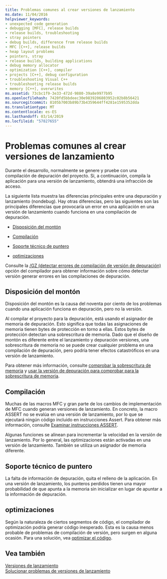 ```yaml
---
title: Problemas comunes al crear versiones de lanzamiento
ms.date: 11/04/2016
helpviewer_keywords:
- unexpected code generation
- debugging [MFC], release builds
- release builds, troubleshooting
- stray pointers
- debug builds, difference from release builds
- MFC [C++], release builds
- heap layout problems
- pointers, stray
- release builds, building applications
- debug memory allocator
- optimization [C++], compiler
- projects [C++], debug configuration
- troubleshooting Visual C++
- troubleshooting release builds
- memory [C++], overwrites
ms.assetid: 73cbc1f9-3e33-472d-9880-39a8e9977b95
ms.openlocfilehash: 7420fd5bbdeec30e9839206803952c02b8b56421
ms.sourcegitcommit: 8105b7003b89b73b4359644ff4281e1595352dda
ms.translationtype: MT
ms.contentlocale: es-ES
ms.lasthandoff: 03/14/2019
ms.locfileid: "57827655"
---
```

# <a name="common-problems-when-creating-a-release-build"></a>Problemas comunes al crear versiones de lanzamiento

Durante el desarrollo, normalmente se genere y pruebe con una compilación de depuración del proyecto. Si, a continuación, compila la aplicación para una versión de lanzamiento, obtendrá una infracción de acceso.

La siguiente lista muestra las diferencias principales entre una depuración y lanzamiento (nondebug). Hay otras diferencias, pero las siguientes son las principales diferencias que provocaría un error en una aplicación en una versión de lanzamiento cuando funciona en una compilación de depuración.

- [Disposición del montón](#_core_heap_layout)

- [Compilación](#_core_compilation)

- [Soporte técnico de puntero](#_core_pointer_support)

- [optimizaciones](#_core_optimizations)

Consulte la [/GZ (detectar errores de compilación de versión de depuración)](reference/gz-enable-stack-frame-run-time-error-checking.md) opción del compilador para obtener información sobre cómo detectar versión generar errores en las compilaciones de depuración.

##  <a name="_core_heap_layout"></a> Disposición del montón

Disposición del montón es la causa del noventa por ciento de los problemas cuando una aplicación funciona en depuración, pero no la versión.

Al compilar el proyecto para la depuración, está usando el asignador de memoria de depuración. Esto significa que todas las asignaciones de memoria tienen bytes de protección en torno a ellas. Estos bytes de protección detectan una sobrescritura de memoria. Dado que el diseño de montón es diferente entre el lanzamiento y depuración versiones, una sobrescritura de memoria no se puede crear cualquier problema en una compilación de depuración, pero podría tener efectos catastróficos en una versión de lanzamiento.

Para obtener más información, consulte [comprobar la sobrescritura de memoria](checking-for-memory-overwrites.md) y [usar la versión de depuración para comprobar para la sobrescritura de memoria](using-the-debug-build-to-check-for-memory-overwrite.md).

##  <a name="_core_compilation"></a> Compilación

Muchas de las macros MFC y gran parte de los cambios de implementación de MFC cuando generan versiones de lanzamiento. En concreto, la macro ASSERT no se evalúa en una versión de lanzamiento, por lo que se ejecutará ningún código incluido en instrucciones Assert. Para obtener más información, consulte [Examinar instrucciones ASSERT](using-verify-instead-of-assert.md).

Algunas funciones se alinean para incrementar la velocidad en la versión de lanzamiento. Por lo general, las optimizaciones están activadas en una versión de lanzamiento. También se utiliza un asignador de memoria diferente.

##  <a name="_core_pointer_support"></a> Soporte técnico de puntero

La falta de información de depuración, quita el relleno de la aplicación. En una versión de lanzamiento, los punteros perdidos tienen una mayor probabilidad de que apunta a la memoria sin inicializar en lugar de apuntar a la información de depuración.

##  <a name="_core_optimizations"></a> optimizaciones

Según la naturaleza de ciertos segmentos de código, el compilador de optimización podría generar código inesperado. Esta es la causa menos probable de problemas de compilación de versión, pero surgen en alguna ocasión. Para una solución, vea [optimizar el código](optimizing-your-code.md).

## <a name="see-also"></a>Vea también

[Versiones de lanzamiento](release-builds.md)<br/>
[Solucionar problemas de versiones de lanzamiento](fixing-release-build-problems.md)
